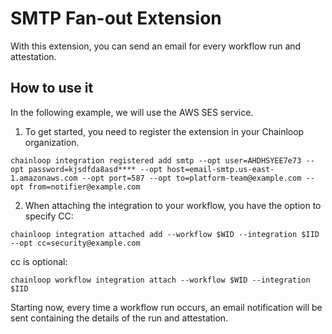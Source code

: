 # SMTP Fan-out Extension

With this extension, you can send an email for every workflow run and attestation.

## How to use it

In the following example, we will use the AWS SES service.

1. To get started, you need to register the extension in your Chainloop organization.
```
chainloop integration registered add smtp --opt user=AHDHSYEE7e73 --opt password=kjsdfda8asd**** --opt host=email-smtp.us-east-1.amazonaws.com --opt port=587 --opt to=platform-team@example.com --opt from=notifier@example.com
```

2. When attaching the integration to your workflow, you have the option to specify CC:

```
chainloop integration attached add --workflow $WID --integration $IID --opt cc=security@example.com
```

cc is optional:

```
chainloop workflow integration attach --workflow $WID --integration $IID
```

Starting now, every time a workflow run occurs, an email notification will be sent containing the details of the run and attestation.